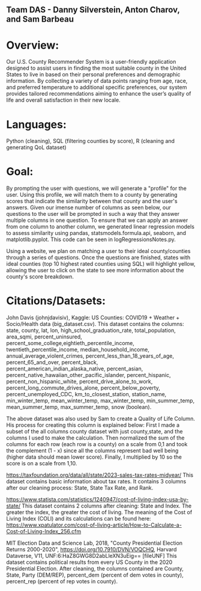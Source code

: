 ## Team DAS - Danny Silverstein, Anton Charov, and Sam Barbeau

# Overview: 
Our U.S. County Recommender System is a user-friendly application designed to assist users in finding the most suitable county in the United States to live in based on their personal preferences and demographic information. By collecting a variety of data points ranging from age, race, and preferred temperature to additional specific preferences, our system provides tailored recommendations aiming to enhance the user’s quality of life and overall satisfaction in their new locale.

# Languages: 
Python (cleaning), SQL (filtering counties by score), R (cleaning and generating QoL dataset)

# Goal:
By prompting the user with questions, we will generate a "profile" for the user. Using this profile, we will match them to a county by generating scores that indicate the similarity between that county and the user's answers. Given our imense number of columns as seen below, our questions to the user will be prompted in such a way that they answer multiple columns in one question. To ensure that we can apply an answer from one column to another column, we generated linear regression models to assess similarity using pandas, statsmodels.formula.api, seaborn, and matplotlib.pyplot. This code can be seen in logRegressionsNotes.py. 

Using a website, we plan on matching a user to their ideal county/counties through a series of questions. Once the questions are finished, states with ideal counties (top 10 highest rated counties using SQL) will highlight yellow, allowing the user to click on the state to see more information about the county's score breakdown. 

# Citations/Datasets:
John Davis (johnjdavisiv), Kaggle: US Counties: COVID19 + Weather + Socio/Health data (big_dataset.csv). 
This dataset contains the columns: state, county, lat, lon, high_school_graduation_rate, total_population, area_sqmi, percent_uninsured, percent_some_college,eightieth_percentile_income, twentieth_percentile_income, median_household_income, annual_average_violent_crimes, percent_less_than_18_years_of_age, percent_65_and_over, percent_black, percent_american_indian_alaska_native, percent_asian, percent_native_hawaiian_other_pacific_islander, percent_hispanic, percent_non_hispanic_white, percent_drive_alone_to_work, percent_long_commute_drives_alone, percent_below_poverty, percent_unemployed_CDC, km_to_closest_station, station_name, min_winter_temp, mean_winter_temp, max_winter_temp, min_summer_temp, mean_summer_temp, max_summer_temp, snow (boolean).

The above dataset was also used by Sam to create a Quality of Life Column. His process for creating this column is explained below:
First I made a subset of the all columns county dataset with just county,state, and the columns I used to make the calculation. Then normalized the sum of the columns for each row (each row is a county) on a scale from 0,1 and took the complement (1 - x) since all the columns represent bad well being (higher data should mean lower score). Finally, I multiplied by 10 so the score is on a scale from 1,10.

https://taxfoundation.org/data/all/state/2023-sales-tax-rates-midyear/
This dataset contains basic information about tax rates. It contains 3 columns after our cleaning process: State, State Tax Rate, and Rank.

https://www.statista.com/statistics/1240947/cost-of-living-index-usa-by-state/
This dataset contains 2 columns after cleaning: State and Index. The greater the index, the greater the cost of living. The meaning of the Cost of Living Index (COLI) and its calculations can be found here: https://www.xpatulator.com/cost-of-living-article/How-to-Calculate-a-Cost-of-Living-Index_256.cfm

MIT Election Data and Science Lab, 2018, "County Presidential Election Returns 2000-2020", https://doi.org/10.7910/DVN/VOQCHQ, Harvard Dataverse, V11, UNF:6:HaZ8GWG8D2abLleXN3uEig== [fileUNF]
This dataset contains political results from every US County in the 2020 Presidential Election. After cleaning, the columns contained are County, State, Party (DEM/REP), percent_dem (percent of dem votes in county), percent_rep (percent of rep votes in county).


